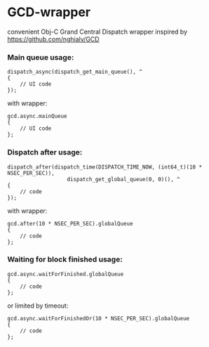# GCD-wrapper
convenient Obj-C Grand Central Dispatch wrapper inspired by https://github.com/nghialv/GCD

### Main queue usage:

```
dispatch_async(dispatch_get_main_queue(), ^
{
    // UI code
});
```
with wrapper:

```
gcd.async.mainQueue
{
    // UI code
};
```
### Dispatch after usage:

```
dispatch_after(dispatch_time(DISPATCH_TIME_NOW, (int64_t)(10 * NSEC_PER_SEC)),
				   dispatch_get_global_queue(0, 0)(), ^
{
    // code
});
```
with wrapper:

```
gcd.after(10 * NSEC_PER_SEC).globalQueue
{
    // code
};
```
### Waiting for block finished usage:

```
gcd.async.waitForFinished.globalQueue
{
    // code
};
```
or limited by timeout:

```
gcd.async.waitForFinishedOr(10 * NSEC_PER_SEC).globalQueue
{
    // code
};
```
